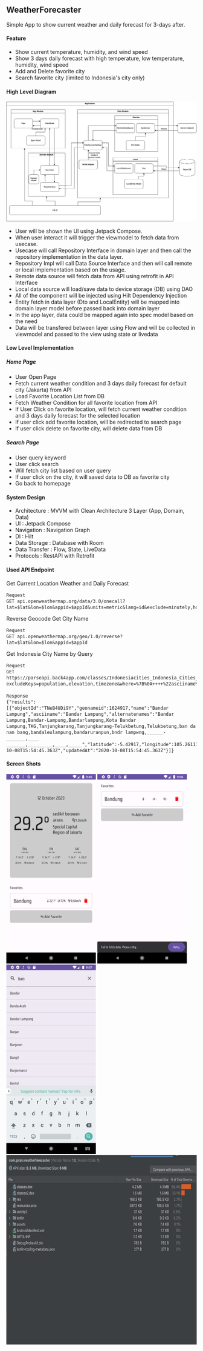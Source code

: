 ## WeatherForecaster
Simple App to show current weather and daily forecast for 3-days after.

#### Feature
- Show current temperature, humidity, and wind speed
- Show 3 days daily forecast with high temperature, low temperature, humidity, wind speed
- Add and Delete favorite city
- Search favorite city (limited to Indonesia's city only)

#### High Level Diagram
<img title="HLD" alt="Weather App HLD" src="/app/image/Weather App-HLD.drawio.png">

- User will be shown the UI using Jetpack Compose. 
- When user interact it will trigger the viewmodel to fetch data from usecase. 
- Usecase will call Repository Interface in domain layer and then call the repository implementation in the data layer.
- Repository Impl will call Data Source Interface and then will call remote or local implementation based on the usage.
- Remote data source will fetch data from API using retrofit in API Interface
- Local data source will load/save data to device storage (DB) using DAO
- All of the component will be injected using Hilt Dependency Injection
- Entity fetch in data layer (Dto and LocalEntity) will be mapped into domain layer model before passed back into domain layer
- In the app layer, data could be mapped again into spec model based on the need
- Data will be transfered between layer using Flow and will be collected in viewmodel and passed to the view using state or livedata

#### Low Level Implementation
##### Home Page
- User Open Page
- Fetch current weather condition and 3 days daily forecast for default city (Jakarta) from API
- Load Favorite Location List from DB
- Fetch Weather Condition for all favorite location from API
- If User Click on favorite location, will fetch current weather condition and 3 days daily forecast for the selected location
- If user click add favorite location, will be redirected to search page
- If user click delete on favorite city, will delete data from DB

##### Search Page
- User query keyword
- User click search
- Will fetch city list based on user query
- If user click on the city, it will saved data to DB as favorite city
- Go back to homepage


#### System Design
- Architecture 	: MVVM with Clean Architecture 3 Layer (App, Domain, Data)
- UI 						: Jetpack Compose
- Navigation		: Navigation Graph
- DI						: Hilt
- Data Storage	: Database with Room
- Data Transfer	: Flow, State, LiveData
- Protocols			: RestAPI with Retrofit


#### Used API Endpoint

Get Current Location Weather and Daily Forecast

    Request
    GET api.openweathermap.org/data/3.0/onecall?lat=$lat&lon=$lon&appid=$appId&units=metric&lang=id&exclude=minutely,hourly
    
Reverse Geocode Get City Name

    Request
    GET api.openweathermap.org/geo/1.0/reverse?lat=$lat&lon=$lon&appid=$appId
    
Get Indonesia City Name by Query

    Request
    GET https://parseapi.back4app.com/classes/Indonesiacities_Indonesia_Cities_Database?excludeKeys=population,elevation,timezone&where=%7B%0A++++%22asciiname%22%3A+%7B%0A++++++++%22%24regex%22%3A+%22Bandar+La%22%0A++++%7D%0A%7D
    
    Response
    {"results":[{"objectId":"TNeB4UDi9Y","geonameid":1624917,"name":"Bandar Lampung","asciiname":"Bandar Lampung","alternatenames":"Bandar Lampung,Bandar-Lampung,Bandarlampung,Kota Bandar Lampung,TKG,Tanjungkarang,Tanjungkarang-Telukbetung,Telukbetung,ban da nan bang,bandaleulampung,bandaruranpun,bndr lampwng,______-_______,____ _______,_________,____,_____","latitude":-5.42917,"longitude":105.26111,"feature_class":"P","feature_code":"PPLA","country_code":"ID","admin1_code":15,"dem":95,"modification_date":"4/10/16","createdAt":"2020-10-08T15:54:45.363Z","updatedAt":"2020-10-08T15:54:45.363Z"}]}

    
#### Screen Shots

<img title="Homepage" alt="Homepage" src="/app/image/homepage.png" height="500">  <img title="Error View" alt="Homepage Error View" src="/app/image/error page.png" height="500"> <img title="Search View" alt="Search View" src="/app/image/search page.png" height="500">
<img title="Apk Size Release" alt="Apk Size" src="/app/image/apk size release.png" height="500">
    
